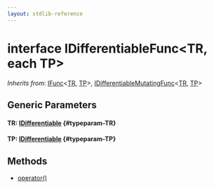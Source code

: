 ```yaml
---
layout: stdlib-reference
---
```


# interface IDifferentiableFunc\<TR, each TP\>

*Inherits from:* [IFunc](/stdlib-reference/interfaces/IFunc/index)\<[TR](/stdlib-reference/interfaces/IFunc/index#typeparam-TR), [TP](/stdlib-reference/interfaces/IFunc/index#typeparam-TP)\>, [IDifferentiableMutatingFunc](/stdlib-reference/interfaces/IDifferentiableMutatingFunc/index)\<[TR](/stdlib-reference/interfaces/IDifferentiableMutatingFunc/index#typeparam-TR), [TP](/stdlib-reference/interfaces/IDifferentiableMutatingFunc/index#typeparam-TP)\>

## Generic Parameters

#### TR: [IDifferentiable](/stdlib-reference/interfaces/IDifferentiable/index) {#typeparam-TR}
#### TP: [IDifferentiable](/stdlib-reference/interfaces/IDifferentiable/index) {#typeparam-TP}

## Methods

* [operator\(\)](/stdlib-reference/interfaces/IDifferentiableFunc/operatorx28x29)

